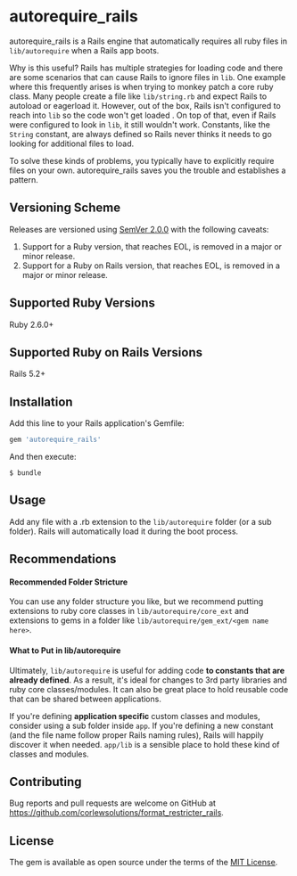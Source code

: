 # autorequire_rails

autorequire_rails is a Rails engine that automatically requires all ruby files in `lib/autorequire` when a Rails app boots.

Why is this useful?  Rails has multiple strategies for loading code and there are some scenarios that can cause Rails to ignore files in `lib`.  One example where this frequently arises is when trying to monkey patch a core ruby class.  Many people create a file like `lib/string.rb` and expect Rails to autoload or eagerload it.  However, out of the box, Rails isn't configured to reach into `lib` so the code won't get loaded .  On top of that, even if Rails were configured to look in `lib`, it still wouldn't work.  Constants, like the `String` constant, are always defined so Rails never thinks it needs to go looking for additional files to load.

To solve these kinds of problems, you typically have to explicitly require files on your own.  autorequire_rails saves you the trouble and establishes a pattern.

## Versioning Scheme

Releases are versioned using [SemVer 2.0.0](https://semver.org/spec/v2.0.0.html) with the following caveats:

1. Support for a Ruby version, that reaches EOL, is removed in a major or minor release.
1. Support for a Ruby on Rails version, that reaches EOL, is removed in a major or minor release.

## Supported Ruby Versions

Ruby 2.6.0+ 

## Supported Ruby on Rails Versions

Rails 5.2+

## Installation

Add this line to your Rails application's Gemfile:

```ruby
gem 'autorequire_rails'
```

And then execute:

    $ bundle

## Usage

Add any file with a .rb extension to the `lib/autorequire` folder (or a sub folder).  Rails will automatically load it during the boot process.

## Recommendations

#### Recommended Folder Stricture

You can use any folder structure you like, but we recommend putting extensions to ruby core classes in `lib/autorequire/core_ext` and extensions to gems in a folder like `lib/autorequire/gem_ext/<gem name here>`.

#### What to Put in lib/autorequire

Ultimately, `lib/autorequire` is useful for adding code **to constants that are already defined**.  As a result, it's ideal for changes to 3rd party libraries and ruby core classes/modules.  It can also be great place to hold reusable code that can be shared between applications.

If you're defining **application specific** custom classes and modules, consider using a sub folder inside `app`.  If you're defining a new constant (and the file name follow proper Rails naming rules), Rails will happily discover it when needed.  `app/lib` is a sensible place to hold these kind of classes and modules.

## Contributing

Bug reports and pull requests are welcome on GitHub at https://github.com/corlewsolutions/format_restricter_rails.

## License

The gem is available as open source under the terms of the [MIT License](http://opensource.org/licenses/MIT).
